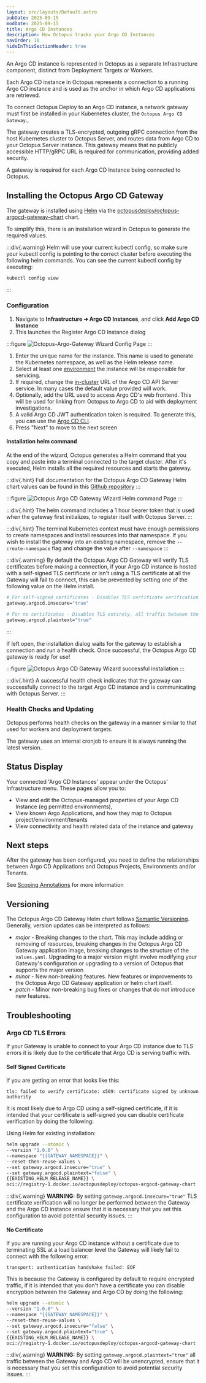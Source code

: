 ```yaml
---
layout: src/layouts/Default.astro
pubDate: 2025-09-15
modDate: 2025-09-15
title: Argo CD Instances
description: How Octopus tracks your Argo CD Instances
navOrder: 10
hideInThisSectionHeader: true
---
```


An Argo CD instance is represented in Octopus as a separate Infrastructure component, distinct from Deployment Targets or Workers.

Each Argo CD instance in Octopus represents a connection to a running Argo CD instance and is used as the anchor in which Argo CD applications are retrieved.

To connect Octopus Deploy to an Argo CD instance, a network gateway must first be installed in your Kubernetes cluster, the `Octopus Argo CD Gateway`.,

The gateway creates a TLS-encrypted, outgoing gRPC connection from the host Kubernetes cluster to Octopus Server, and routes data from Argo CD to your Octopus
Server instance. This gateway means that no publicly accessible HTTP/gRPC URL is required for communication, providing added security.

A gateway is required for each Argo CD Instance being connected to Octopus.

## Installing the Octopus Argo CD Gateway

The gateway is installed using [Helm](https://helm.sh) via the [octopusdeploy/octopus-argocd-gateway-chart](https://hub.docker.com/r/octopusdeploy/octopus-argocd-gateway-chart) chart.

To simplify this, there is an installation wizard in Octopus to generate the required values.

:::div{.warning}
Helm will use your current kubectl config, so make sure your kubectl config is pointing to the correct cluster before executing the following helm commands.
You can see the current kubectl config by executing:
```bash
kubectl config view
```
:::

### Configuration 
1. Navigate to **Infrastructure ➜ Argo CD Instances**, and click **Add Argo CD Instance**
2. This launches the Register Argo CD Instance dialog

:::figure
![Octopus-Argo-Gateway Wizard Config Page](/docs/img/argo-cd/gateway-wizard-config.png)
:::

1. Enter the unique name for the instance. This name is used to generate the Kubernetes namespace, as well as the Helm release name.
2. Select at least one [environment](https://octopus.com/docs/infrastructure/environments) the instance will be responsible for servicing.
3. If required, change the [in-cluster](https://kubernetes.io/docs/concepts/services-networking/dns-pod-service/#services) URL of the Argo CD API Server service. In many cases the default value provided will work.
4. Optionally, add the URL used to access Argo CD's web frontend. This will be used for linking from Octopus to Argo CD to aid with deployment investigations.
5. A valid Argo CD JWT authentication token is required. To generate this, you can use the [Argo CD CLI](https://argo-cd.readthedocs.io/en/stable/user-guide/commands/argocd_account_generate-token/).
6. Press "Next" to move to the next screen

#### Installation helm command

At the end of the wizard, Octopus generates a Helm command that you copy and paste into a terminal connected to the target cluster. After it's executed, Helm installs all the required resources and starts the gateway.

:::div{.hint}
Full documentation for the Octopus Argo CD Gateway Helm chart values can be found in this [Github repository](https://github.com/OctopusDeploy/octopus-argocd-gateway-chart-docs/tree/main)
:::

:::figure
![Octopus Argo CD Gateway Wizard Helm command Page](/docs/img/argo-cd/gateway-wizard-helm-comand.png)
:::

:::div{.hint}
The helm command includes a 1 hour bearer token that is used when the gateway first initializes, to register itself with Octopus Server.
:::

:::div{.hint}
The terminal Kubernetes context must have enough permissions to create namespaces and install resources into that namespace. If you wish to install the gateway into an existing namespace, remove the `--create-namespace` flag and change the value after `--namespace`
:::

:::div{.warning}
By default the Octopus Argo CD Gateway will verify TLS certificates before making a connection, if your Argo CD instance is hosted with a self-signed TLS certificate or isn't using a TLS certificate at all the Gateway will fail to connect, this can be prevented by setting one of the following value on the Helm install. 
```bash
# For self-signed certificates - Disables TLS certificate verification
gateway.argocd.insecure="true"

# For no certificates - Disables TLS entirely, all traffic between the Gateway and Argo traffic will be unencrypted
gateway.argocd.plaintext="true"
```
:::

If left open, the installation dialog waits for the gateway to establish a connection and run a health check. Once successful, the Octopus Argo CD gateway is ready for use!

:::figure
![Octopus Argo CD Gateway Wizard successful installation](/docs/img/argo-cd/gateway-wizard-success.png)
:::

:::div{.hint}
A successful health check indicates that the gateway can successfully connect to the target Argo CD instance and is communicating with Octopus Server.
:::

### Health Checks and Updating

Octopus performs health checks on the gateway in a manner similar to that used for workers and deployment targets.

The gateway uses an internal cronjob to ensure it is always running the latest version.

## Status Display
Your connected 'Argo CD Instances' appear under the Octopus' Infrastructure menu.
These pages allow you to:
* View and edit the Octopus-managed properties of your Argo CD Instance (eg permitted environments),
* View known Argo Applications, and how they map to Octopus project/environment/tenants
* View connectivity and health related data of the instance and gateway

## Next steps

After the gateway has been configured, you need to define the relationships between Argo CD Applications and Octopus Projects, Environments and/or Tenants.

See [Scoping Annotations](/docs/argo-cd/annotations) for more information

## Versioning
The Octopus Argo CD Gateway Helm chart follows [Semantic Versioning](https://semver.org/). Generally, version updates can be interpreted as follows:

- *major* - Breaking changes to the chart. This may include adding or removing of resources, breaking changes in the Octopus Argo CD Gateway application image, breaking changes to the structure of the `values.yaml`. Upgrading to a major version might involve modifying your Gateway's configuration or upgrading to a version of Octopus that supports the major version
- *minor* - New non-breaking features. New features or improvements to the Octopus Argo CD Gateway application or helm chart itself.
- *patch* - Minor non-breaking bug fixes or changes that do not introduce new features.

## Troubleshooting 
### Argo CD TLS Errors
If your Gateway is unable to connect to your Argo CD instance due to TLS errors it is likely due to the certificate that Argo CD is serving traffic with.

#### Self Signed Certificate
If you are getting an error that looks like this:
```
tls: failed to verify certificate: x509: certificate signed by unknown authority
```
It is most likely due to Argo CD using a self-signed certificate, if it is intended that your certificate is self-signed you can disable certificate verification by doing the following:

Using Helm for existing installation:
```bash
helm upgrade --atomic \
--version "1.0.0" \
--namespace "{{GATEWAY_NAMESPACE}}" \
--reset-then-reuse-values \
--set gateway.argocd.insecure="true" \
--set gateway.argocd.plaintext="false" \
{{EXISTING_HELM_RELEASE_NAME}} \
oci://registry-1.docker.io/octopusdeploy/octopus-argocd-gateway-chart
``` 
:::div{.warning}
**WARNING:** By setting `gateway.argocd.insecure="true"` TLS certificate verification will no longer be performed between the Gateway and the Argo CD instance ensure that it is necessary that you set this configuration to avoid potential security issues.
:::

#### No Certificate
If you are running your Argo CD instance without a certificate due to terminating SSL at a load balancer level the Gateway will likely fail to connect with the following error: 
```
transport: authentication handshake failed: EOF
```

This is because the Gateway is configured by default to require encrypted traffic, if it is intended that you don't have a certificate you can disable encryption between the Gateway and Argo CD by doing the following: 
```bash
helm upgrade --atomic \
--version "1.0.0" \
--namespace "{{GATEWAY_NAMESPACE}}" \
--reset-then-reuse-values \
--set gateway.argocd.insecure="false" \
--set gateway.argocd.plaintext="true" \
{{EXISTING_HELM_RELEASE_NAME}} \
oci://registry-1.docker.io/octopusdeploy/octopus-argocd-gateway-chart
``` 
:::div{.warning}
**WARNING:** By setting `gateway.argocd.plaintext="true"` all traffic between the Gateway and Argo CD will be unencrypted, ensure that it is necessary that you set this configuration to avoid potential security issues.
:::